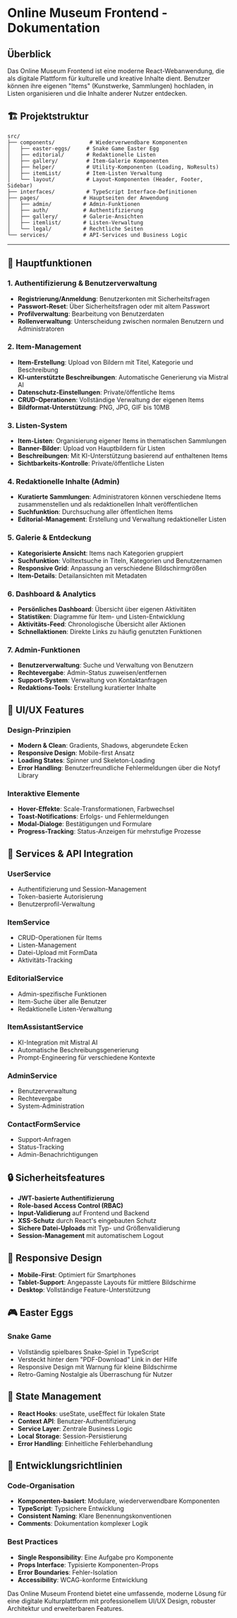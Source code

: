 # Online Museum Frontend - Dokumentation

## Überblick

Das Online Museum Frontend ist eine moderne React-Webanwendung, die als digitale Plattform für kulturelle und kreative Inhalte dient. Benutzer können ihre eigenen "Items" (Kunstwerke, Sammlungen) hochladen, in Listen organisieren und die Inhalte anderer Nutzer entdecken.

## 🏗 Projektstruktur

```
src/
├── components/           # Wiederverwendbare Komponenten
│   ├── easter-eggs/     # Snake Game Easter Egg
│   ├── editorial/       # Redaktionelle Listen
│   ├── gallery/         # Item-Galerie Komponenten
│   ├── helper/          # Utility-Komponenten (Loading, NoResults)
│   ├── itemList/        # Item-Listen Verwaltung
│   └── layout/          # Layout-Komponenten (Header, Footer, Sidebar)
├── interfaces/          # TypeScript Interface-Definitionen
├── pages/              # Hauptseiten der Anwendung
│   ├── admin/          # Admin-Funktionen
│   ├── auth/           # Authentifizierung
│   ├── gallery/        # Galerie-Ansichten
│   ├── itemlist/       # Listen-Verwaltung
│   └── legal/          # Rechtliche Seiten
└── services/           # API-Services und Business Logic
```

---

## 🎯 Hauptfunktionen

### 1. Authentifizierung & Benutzerverwaltung
- **Registrierung/Anmeldung**: Benutzerkonten mit Sicherheitsfragen
- **Passwort-Reset**: Über Sicherheitsfragen oder mit altem Passwort
- **Profilverwaltung**: Bearbeitung von Benutzerdaten
- **Rollenverwaltung**: Unterscheidung zwischen normalen Benutzern und Administratoren

### 2. Item-Management
- **Item-Erstellung**: Upload von Bildern mit Titel, Kategorie und Beschreibung
- **KI-unterstützte Beschreibungen**: Automatische Generierung via Mistral AI
- **Datenschutz-Einstellungen**: Private/öffentliche Items
- **CRUD-Operationen**: Vollständige Verwaltung der eigenen Items
- **Bildformat-Unterstützung**: PNG, JPG, GIF bis 10MB

### 3. Listen-System
- **Item-Listen**: Organisierung eigener Items in thematischen Sammlungen
- **Banner-Bilder**: Upload von Hauptbildern für Listen
- **Beschreibungen**: Mit KI-Unterstützung basierend auf enthaltenen Items
- **Sichtbarkeits-Kontrolle**: Private/öffentliche Listen

### 4. Redaktionelle Inhalte (Admin)
- **Kuratierte Sammlungen**: Administratoren können verschiedene Items zusammenstellen und als redaktionellen Inhalt veröffentlichen
- **Suchfunktion**: Durchsuchung aller öffentlichen Items
- **Editorial-Management**: Erstellung und Verwaltung redaktioneller Listen

### 5. Galerie & Entdeckung
- **Kategorisierte Ansicht**: Items nach Kategorien gruppiert
- **Suchfunktion**: Volltextsuche in Titeln, Kategorien und Benutzernamen
- **Responsive Grid**: Anpassung an verschiedene Bildschirmgrößen
- **Item-Details**: Detailansichten mit Metadaten

### 6. Dashboard & Analytics
- **Persönliches Dashboard**: Übersicht über eigenen Aktivitäten
- **Statistiken**: Diagramme für Item- und Listen-Entwicklung
- **Aktivitäts-Feed**: Chronologische Übersicht aller Aktionen
- **Schnellaktionen**: Direkte Links zu häufig genutzten Funktionen

### 7. Admin-Funktionen
- **Benutzerverwaltung**: Suche und Verwaltung von Benutzern
- **Rechtevergabe**: Admin-Status zuweisen/entfernen
- **Support-System**: Verwaltung von Kontaktanfragen
- **Redaktions-Tools**: Erstellung kuratierter Inhalte

## 🎨 UI/UX Features

### Design-Prinzipien
- **Modern & Clean**: Gradients, Shadows, abgerundete Ecken
- **Responsive Design**: Mobile-first Ansatz
- **Loading States**: Spinner und Skeleton-Loading
- **Error Handling**: Benutzerfreundliche Fehlermeldungen über die Notyf Library

### Interaktive Elemente
- **Hover-Effekte**: Scale-Transformationen, Farbwechsel
- **Toast-Notifications**: Erfolgs- und Fehlermeldungen
- **Modal-Dialoge**: Bestätigungen und Formulare
- **Progress-Tracking**: Status-Anzeigen für mehrstufige Prozesse

## 🔧 Services & API Integration

### UserService
- Authentifizierung und Session-Management
- Token-basierte Autorisierung
- Benutzerprofil-Verwaltung

### ItemService
- CRUD-Operationen für Items
- Listen-Management
- Datei-Upload mit FormData
- Aktivitäts-Tracking

### EditorialService
- Admin-spezifische Funktionen
- Item-Suche über alle Benutzer
- Redaktionelle Listen-Verwaltung

### ItemAssistantService
- KI-Integration mit Mistral AI
- Automatische Beschreibungsgenerierung
- Prompt-Engineering für verschiedene Kontexte

### AdminService
- Benutzerverwaltung
- Rechtevergabe
- System-Administration

### ContactFormService
- Support-Anfragen
- Status-Tracking
- Admin-Benachrichtigungen

## 🔒 Sicherheitsfeatures

- **JWT-basierte Authentifizierung**
- **Role-based Access Control (RBAC)**
- **Input-Validierung** auf Frontend und Backend
- **XSS-Schutz** durch React's eingebauten Schutz
- **Sichere Datei-Uploads** mit Typ- und Größenvalidierung
- **Session-Management** mit automatischem Logout

## 📱 Responsive Design

- **Mobile-First**: Optimiert für Smartphones
- **Tablet-Support**: Angepasste Layouts für mittlere Bildschirme
- **Desktop**: Vollständige Feature-Unterstützung

## 🎮 Easter Eggs

### Snake Game
- Vollständig spielbares Snake-Spiel in TypeScript
- Versteckt hinter dem "PDF-Download" Link in der Hilfe
- Responsive Design mit Warnung für kleine Bildschirme
- Retro-Gaming Nostalgie als Überraschung für Nutzer

## 🔄 State Management

- **React Hooks**: useState, useEffect für lokalen State
- **Context API**: Benutzer-Authentifizierung
- **Service Layer**: Zentrale Business Logic
- **Local Storage**: Session-Persistierung
- **Error Handling**: Einheitliche Fehlerbehandlung

## 📝 Entwicklungsrichtlinien

### Code-Organisation
- **Komponenten-basiert**: Modulare, wiederverwendbare Komponenten
- **TypeScript**: Typsichere Entwicklung
- **Consistent Naming**: Klare Benennungskonventionen
- **Comments**: Dokumentation komplexer Logik

### Best Practices
- **Single Responsibility**: Eine Aufgabe pro Komponente
- **Props Interface**: Typisierte Komponenten-Props
- **Error Boundaries**: Fehler-Isolation
- **Accessibility**: WCAG-konforme Entwicklung

Das Online Museum Frontend bietet eine umfassende, moderne Lösung für eine digitale Kulturplattform mit professionellem UI/UX Design, robuster Architektur und erweiterbaren Features.
